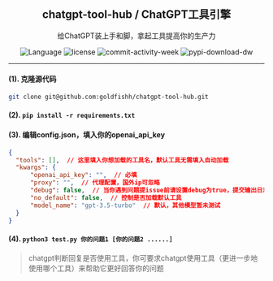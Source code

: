 <h2 align='center'> chatgpt-tool-hub / ChatGPT工具引擎 </h2>
<p align='center'>给ChatGPT装上手和脚，拿起工具提高你的生产力</p>

<p align="center">
  <a style="text-decoration:none" href="https://github.com/goldfishh" target="_blank">
    <img src="https://img.shields.io/pypi/pyversions/chatgpt-tool-hub" alt="Language" />
  </a>
  <a style="text-decoration:none" href="https://github.com/goldfishh" target="_blank">
    <img src="https://img.shields.io/github/license/goldfishh/chatgpt-tool-hub" alt="license " />
  </a>
  <a style="text-decoration:none" href="https://github.com/goldfishh" target="_blank">
    <img src="https://img.shields.io/github/commit-activity/w/goldfishh/chatgpt-tool-hub" alt="commit-activity-week " />
  </a>
  <a style="text-decoration:none" href="https://pypi.org/project/chatgpt-tool-hub/" target="_blank">
    <img src="https://img.shields.io/pypi/dw/chatgpt-tool-hub" alt="pypi-download-dw" />
  </a>
</p>

---

#### (1). 克隆源代码

```bash
git clone git@github.com:goldfishh/chatgpt-tool-hub.git
```

#### (2). `pip install -r requirements.txt`

#### (3). 编辑config.json，填入你的openai_api_key

```json
{
  "tools": [],  // 这里填入你想加载的工具名，默认工具无需填入自动加载
  "kwargs": {
      "openai_api_key": "",  // 必填
      "proxy": "",  // 代理配置，国外ip可忽略
      "debug": false,  // 当你遇到问题提issue前请设置debug为true，提交输出日志
      "no_default": false,  // 控制是否加载默认工具
      "model_name": "gpt-3.5-turbo"  // 默认，其他模型暂未测试
  }
}
```

#### (4). `python3 test.py 你的问题1 [你的问题2 ......]`

> chatgpt判断回复是否使用工具，你可要求chatgpt使用工具（更进一步地使用哪个工具）来帮助它更好回答你的问题